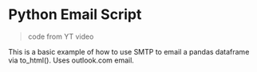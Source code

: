 # Python Email Script

> code from YT video

This is a basic example of how to use SMTP to email a pandas dataframe via to_html(). Uses outlook.com email.